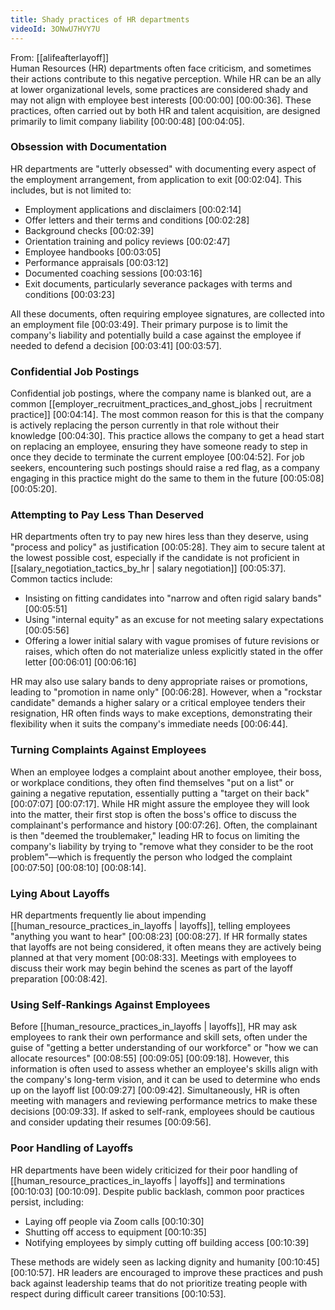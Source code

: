 ```yaml
---
title: Shady practices of HR departments
videoId: 3ONwU7HVY7U
---
```


From: [[alifeafterlayoff]] <br/> 
Human Resources (HR) departments often face criticism, and sometimes their actions contribute to this negative perception. While HR can be an ally at lower organizational levels, some practices are considered shady and may not align with employee best interests <a class="yt-timestamp" data-t="00:00:00">[00:00:00]</a> <a class="yt-timestamp" data-t="00:00:36">[00:00:36]</a>. These practices, often carried out by both HR and talent acquisition, are designed primarily to limit company liability <a class="yt-timestamp" data-t="00:00:48">[00:00:48]</a> <a class="yt-timestamp" data-t="00:04:05">[00:04:05]</a>.

### Obsession with Documentation
HR departments are "utterly obsessed" with documenting every aspect of the employment arrangement, from application to exit <a class="yt-timestamp" data-t="00:02:04">[00:02:04]</a>. This includes, but is not limited to:
*   Employment applications and disclaimers <a class="yt-timestamp" data-t="00:02:14">[00:02:14]</a>
*   Offer letters and their terms and conditions <a class="yt-timestamp" data-t="00:02:28">[00:02:28]</a>
*   Background checks <a class="yt-timestamp" data-t="00:02:39">[00:02:39]</a>
*   Orientation training and policy reviews <a class="yt-timestamp" data-t="00:02:47">[00:02:47]</a>
*   Employee handbooks <a class="yt-timestamp" data-t="00:03:05">[00:03:05]</a>
*   Performance appraisals <a class="yt-timestamp" data-t="00:03:12">[00:03:12]</a>
*   Documented coaching sessions <a class="yt-timestamp" data-t="00:03:16">[00:03:16]</a>
*   Exit documents, particularly severance packages with terms and conditions <a class="yt-timestamp" data-t="00:03:23">[00:03:23]</a>

All these documents, often requiring employee signatures, are collected into an employment file <a class="yt-timestamp" data-t="00:03:49">[00:03:49]</a>. Their primary purpose is to limit the company's liability and potentially build a case against the employee if needed to defend a decision <a class="yt-timestamp" data-t="00:03:41">[00:03:41]</a> <a class="yt-timestamp" data-t="00:03:57">[00:03:57]</a>.

### Confidential Job Postings
Confidential job postings, where the company name is blanked out, are a common [[employer_recruitment_practices_and_ghost_jobs | recruitment practice]] <a class="yt-timestamp" data-t="00:04:14">[00:04:14]</a>. The most common reason for this is that the company is actively replacing the person currently in that role without their knowledge <a class="yt-timestamp" data-t="00:04:30">[00:04:30]</a>. This practice allows the company to get a head start on replacing an employee, ensuring they have someone ready to step in once they decide to terminate the current employee <a class="yt-timestamp" data-t="00:04:52">[00:04:52]</a>. For job seekers, encountering such postings should raise a red flag, as a company engaging in this practice might do the same to them in the future <a class="yt-timestamp" data-t="00:05:08">[00:05:08]</a> <a class="yt-timestamp" data-t="00:05:20">[00:05:20]</a>.

### Attempting to Pay Less Than Deserved
HR departments often try to pay new hires less than they deserve, using "process and policy" as justification <a class="yt-timestamp" data-t="00:05:28">[00:05:28]</a>. They aim to secure talent at the lowest possible cost, especially if the candidate is not proficient in [[salary_negotiation_tactics_by_hr | salary negotiation]] <a class="yt-timestamp" data-t="00:05:37">[00:05:37]</a>. Common tactics include:
*   Insisting on fitting candidates into "narrow and often rigid salary bands" <a class="yt-timestamp" data-t="00:05:51">[00:05:51]</a>
*   Using "internal equity" as an excuse for not meeting salary expectations <a class="yt-timestamp" data-t="00:05:56">[00:05:56]</a>
*   Offering a lower initial salary with vague promises of future revisions or raises, which often do not materialize unless explicitly stated in the offer letter <a class="yt-timestamp" data-t="00:06:01">[00:06:01]</a> <a class="yt-timestamp" data-t="00:06:16">[00:06:16]</a>

HR may also use salary bands to deny appropriate raises or promotions, leading to "promotion in name only" <a class="yt-timestamp" data-t="00:06:28">[00:06:28]</a>. However, when a "rockstar candidate" demands a higher salary or a critical employee tenders their resignation, HR often finds ways to make exceptions, demonstrating their flexibility when it suits the company's immediate needs <a class="yt-timestamp" data-t="00:06:44">[00:06:44]</a>.

### Turning Complaints Against Employees
When an employee lodges a complaint about another employee, their boss, or workplace conditions, they often find themselves "put on a list" or gaining a negative reputation, essentially putting a "target on their back" <a class="yt-timestamp" data-t="00:07:07">[00:07:07]</a> <a class="yt-timestamp" data-t="00:07:17">[00:07:17]</a>. While HR might assure the employee they will look into the matter, their first stop is often the boss's office to discuss the complainant's performance and history <a class="yt-timestamp" data-t="00:07:26">[00:07:26]</a>. Often, the complainant is then "deemed the troublemaker," leading HR to focus on limiting the company's liability by trying to "remove what they consider to be the root problem"—which is frequently the person who lodged the complaint <a class="yt-timestamp" data-t="00:07:50">[00:07:50]</a> <a class="yt-timestamp" data-t="00:08:10">[00:08:10]</a> <a class="yt-timestamp" data-t="00:08:14">[00:08:14]</a>.

### Lying About Layoffs
HR departments frequently lie about impending [[human_resource_practices_in_layoffs | layoffs]], telling employees "anything you want to hear" <a class="yt-timestamp" data-t="00:08:23">[00:08:23]</a> <a class="yt-timestamp" data-t="00:08:27">[00:08:27]</a>. If HR formally states that layoffs are not being considered, it often means they are actively being planned at that very moment <a class="yt-timestamp" data-t="00:08:33">[00:08:33]</a>. Meetings with employees to discuss their work may begin behind the scenes as part of the layoff preparation <a class="yt-timestamp" data-t="00:08:42">[00:08:42]</a>.

### Using Self-Rankings Against Employees
Before [[human_resource_practices_in_layoffs | layoffs]], HR may ask employees to rank their own performance and skill sets, often under the guise of "getting a better understanding of our workforce" or "how we can allocate resources" <a class="yt-timestamp" data-t="00:08:55">[00:08:55]</a> <a class="yt-timestamp" data-t="00:09:05">[00:09:05]</a> <a class="yt-timestamp" data-t="00:09:18">[00:09:18]</a>. However, this information is often used to assess whether an employee's skills align with the company's long-term vision, and it can be used to determine who ends up on the layoff list <a class="yt-timestamp" data-t="00:09:27">[00:09:27]</a> <a class="yt-timestamp" data-t="00:09:42">[00:09:42]</a>. Simultaneously, HR is often meeting with managers and reviewing performance metrics to make these decisions <a class="yt-timestamp" data-t="00:09:33">[00:09:33]</a>. If asked to self-rank, employees should be cautious and consider updating their resumes <a class="yt-timestamp" data-t="00:09:56">[00:09:56]</a>.

### Poor Handling of Layoffs
HR departments have been widely criticized for their poor handling of [[human_resource_practices_in_layoffs | layoffs]] and terminations <a class="yt-timestamp" data-t="00:10:03">[00:10:03]</a> <a class="yt-timestamp" data-t="00:10:09">[00:10:09]</a>. Despite public backlash, common poor practices persist, including:
*   Laying off people via Zoom calls <a class="yt-timestamp" data-t="00:10:30">[00:10:30]</a>
*   Shutting off access to equipment <a class="yt-timestamp" data-t="00:10:35">[00:10:35]</a>
*   Notifying employees by simply cutting off building access <a class="yt-timestamp" data-t="00:10:39">[00:10:39]</a>

These methods are widely seen as lacking dignity and humanity <a class="yt-timestamp" data-t="00:10:45">[00:10:45]</a> <a class="yt-timestamp" data-t="00:10:57">[00:10:57]</a>. HR leaders are encouraged to improve these practices and push back against leadership teams that do not prioritize treating people with respect during difficult career transitions <a class="yt-timestamp" data-t="00:10:53">[00:10:53]</a>.